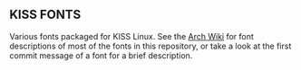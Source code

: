 ## KISS FONTS

Various fonts packaged for KISS Linux. See the [Arch Wiki][1] for font descriptions of most of the fonts in this repository, or take a look at the first commit message of a font for a brief description.

[1]: https://wiki.archlinux.org/index.php/Fonts
